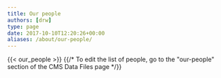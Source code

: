 ```yaml
---
title: Our people
authors: [drw]
type: page
date: 2017-10-10T12:20:26+00:00
aliases: /about/our-people/
---
```


{{< our_people >}}
{{/* To edit the list of people, go to the "our-people" section of the CMS Data Files page */}}
